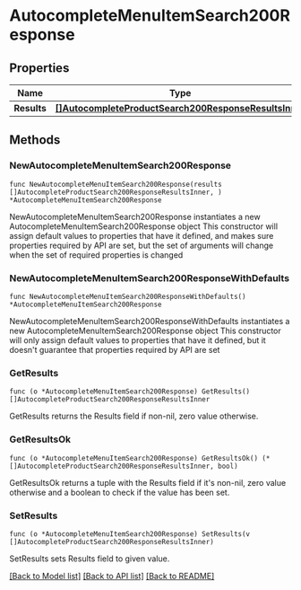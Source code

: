 # AutocompleteMenuItemSearch200Response

## Properties

Name | Type | Description | Notes
------------ | ------------- | ------------- | -------------
**Results** | [**[]AutocompleteProductSearch200ResponseResultsInner**](AutocompleteProductSearch200ResponseResultsInner.md) |  | 

## Methods

### NewAutocompleteMenuItemSearch200Response

`func NewAutocompleteMenuItemSearch200Response(results []AutocompleteProductSearch200ResponseResultsInner, ) *AutocompleteMenuItemSearch200Response`

NewAutocompleteMenuItemSearch200Response instantiates a new AutocompleteMenuItemSearch200Response object
This constructor will assign default values to properties that have it defined,
and makes sure properties required by API are set, but the set of arguments
will change when the set of required properties is changed

### NewAutocompleteMenuItemSearch200ResponseWithDefaults

`func NewAutocompleteMenuItemSearch200ResponseWithDefaults() *AutocompleteMenuItemSearch200Response`

NewAutocompleteMenuItemSearch200ResponseWithDefaults instantiates a new AutocompleteMenuItemSearch200Response object
This constructor will only assign default values to properties that have it defined,
but it doesn't guarantee that properties required by API are set

### GetResults

`func (o *AutocompleteMenuItemSearch200Response) GetResults() []AutocompleteProductSearch200ResponseResultsInner`

GetResults returns the Results field if non-nil, zero value otherwise.

### GetResultsOk

`func (o *AutocompleteMenuItemSearch200Response) GetResultsOk() (*[]AutocompleteProductSearch200ResponseResultsInner, bool)`

GetResultsOk returns a tuple with the Results field if it's non-nil, zero value otherwise
and a boolean to check if the value has been set.

### SetResults

`func (o *AutocompleteMenuItemSearch200Response) SetResults(v []AutocompleteProductSearch200ResponseResultsInner)`

SetResults sets Results field to given value.



[[Back to Model list]](../README.md#documentation-for-models) [[Back to API list]](../README.md#documentation-for-api-endpoints) [[Back to README]](../README.md)


